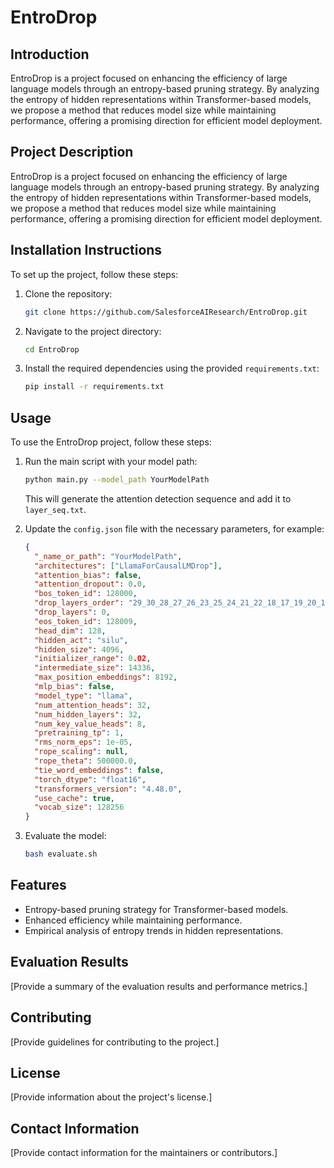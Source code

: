 # EntroDrop

## Introduction
EntroDrop is a project focused on enhancing the efficiency of large language models through an entropy-based pruning strategy. By analyzing the entropy of hidden representations within Transformer-based models, we propose a method that reduces model size while maintaining performance, offering a promising direction for efficient model deployment.

## Project Description
EntroDrop is a project focused on enhancing the efficiency of large language models through an entropy-based pruning strategy. By analyzing the entropy of hidden representations within Transformer-based models, we propose a method that reduces model size while maintaining performance, offering a promising direction for efficient model deployment.

## Installation Instructions
To set up the project, follow these steps:

1. Clone the repository:
   ```bash
   git clone https://github.com/SalesforceAIResearch/EntroDrop.git
   ```

2. Navigate to the project directory:
   ```bash
   cd EntroDrop
   ```

3. Install the required dependencies using the provided `requirements.txt`:
   ```bash
   pip install -r requirements.txt
   ```

## Usage
To use the EntroDrop project, follow these steps:

1. Run the main script with your model path:
   ```bash
   python main.py --model_path YourModelPath
   ```
   This will generate the attention detection sequence and add it to `layer_seq.txt`.

2. Update the `config.json` file with the necessary parameters, for example:
   ```json
   {
     "_name_or_path": "YourModelPath",
     "architectures": ["LlamaForCausalLMDrop"],
     "attention_bias": false,
     "attention_dropout": 0.0,
     "bos_token_id": 128000,
     "drop_layers_order": "29_30_28_27_26_23_25_24_21_22_18_17_19_20_16_15_14_13_10_2_3_12_7_5_8_0_6_9_4_1_11_31",
     "drop_layers": 0,
     "eos_token_id": 128009,
     "head_dim": 128,
     "hidden_act": "silu",
     "hidden_size": 4096,
     "initializer_range": 0.02,
     "intermediate_size": 14336,
     "max_position_embeddings": 8192,
     "mlp_bias": false,
     "model_type": "llama",
     "num_attention_heads": 32,
     "num_hidden_layers": 32,
     "num_key_value_heads": 8,
     "pretraining_tp": 1,
     "rms_norm_eps": 1e-05,
     "rope_scaling": null,
     "rope_theta": 500000.0,
     "tie_word_embeddings": false,
     "torch_dtype": "float16",
     "transformers_version": "4.48.0",
     "use_cache": true,
     "vocab_size": 128256
   }
   ```

3. Evaluate the model:
   ```bash
   bash evaluate.sh
   ```

## Features
- Entropy-based pruning strategy for Transformer-based models.
- Enhanced efficiency while maintaining performance.
- Empirical analysis of entropy trends in hidden representations.

## Evaluation Results
[Provide a summary of the evaluation results and performance metrics.]

## Contributing
[Provide guidelines for contributing to the project.]

## License
[Provide information about the project's license.]

## Contact Information
[Provide contact information for the maintainers or contributors.]


